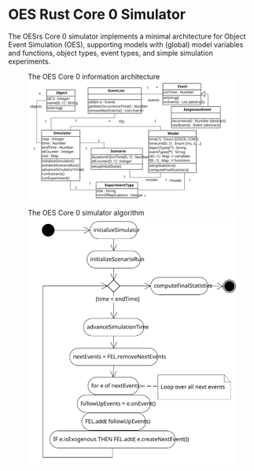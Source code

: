 # OES Rust Core 0 Simulator 

The OESrs Core 0 simulator implements a minimal architecture for Object Event Simulation (OES), supporting models with 
(global) model variables and functions, object types, event types, and simple simulation experiments.

<figure><figcaption>The OES Core 0 information architecture</figcaption>
 <img src="../../docs/OES-Core0.svg">
</figure>

<figure><figcaption>The OES Core 0 simulator algorithm</figcaption>
 <img src="../../docs/OES-Core0-runStandaloneScenario.svg">
</figure>

